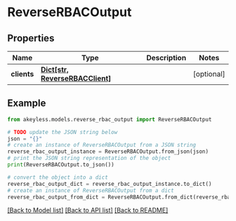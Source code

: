 # ReverseRBACOutput


## Properties

Name | Type | Description | Notes
------------ | ------------- | ------------- | -------------
**clients** | [**Dict[str, ReverseRBACClient]**](ReverseRBACClient.md) |  | [optional] 

## Example

```python
from akeyless.models.reverse_rbac_output import ReverseRBACOutput

# TODO update the JSON string below
json = "{}"
# create an instance of ReverseRBACOutput from a JSON string
reverse_rbac_output_instance = ReverseRBACOutput.from_json(json)
# print the JSON string representation of the object
print(ReverseRBACOutput.to_json())

# convert the object into a dict
reverse_rbac_output_dict = reverse_rbac_output_instance.to_dict()
# create an instance of ReverseRBACOutput from a dict
reverse_rbac_output_from_dict = ReverseRBACOutput.from_dict(reverse_rbac_output_dict)
```
[[Back to Model list]](../README.md#documentation-for-models) [[Back to API list]](../README.md#documentation-for-api-endpoints) [[Back to README]](../README.md)


